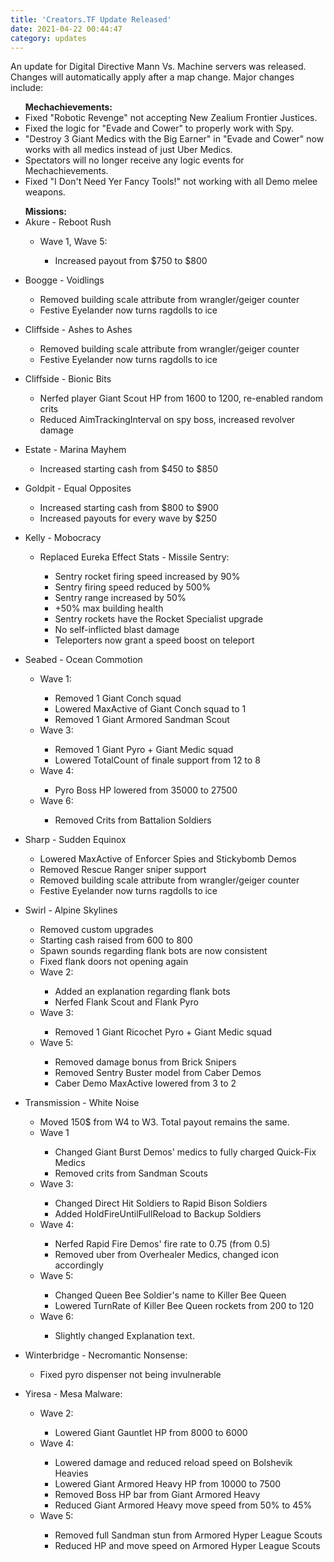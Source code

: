```yaml
---
title: 'Creators.TF Update Released'
date: 2021-04-22 00:44:47
category: updates
---
```


<p>An update for Digital Directive Mann Vs. Machine servers was released. Changes will automatically apply after a map change. Major changes include:</p>
<ul>
<b>Mechachievements:</b>
<li>Fixed "Robotic Revenge" not accepting New Zealium Frontier Justices.</li>
<li>Fixed the logic for "Evade and Cower" to properly work with Spy.</li>
<li>"Destroy 3 Giant Medics with the Big Earner" in "Evade and Cower" now works with all medics instead of just Uber Medics.</li>
<li>Spectators will no longer receive any logic events for Mechachievements.</li>
<li><span tooltip="This bug was a real pain in the ass to track down. In the contracts plugin, I added a brand new restriction type that restricts the contract to all weapons that are under one slot (e.g melee weapons). I originally used a bunch of if-statements for each slot, but that looked really ugly, so I used a for loop with two arrays and did my comparison that way. Turns out, that didn't work at all! After hours of crying after testing with one of our amazing Game Mods (TheSpookiestUser) and completing a full wave as Demoknight, we're now able to have this contract FINALLY fixed. Only 20 more to go... <br>-ZoNiCaL">Fixed "I Don't Need Yer Fancy Tools!" not working with all Demo melee weapons.</span></li>
</ul>
<ul>
<b>Missions:</b>
<li>Akure - Reboot Rush</li>
<ul>
<li>Wave 1, Wave 5:</li>
<ul>
<li>Increased payout from &#36;750 to &#36;800</li>
</ul>
</ul>
</ul>
<ul>
<li>Boogge - Voidlings&nbsp;</li>
<ul>
<li>Removed building scale attribute from wrangler/geiger counter</li>
<li>Festive Eyelander now turns ragdolls to ice</li>
</ul>
</ul>
<ul>
<li>Cliffside - Ashes to Ashes&nbsp;</li>
<ul>
<li>Removed building scale attribute from wrangler/geiger counter</li>
<li>Festive Eyelander now turns ragdolls to ice</li>
</ul>
</ul>
<ul>
<li>Cliffside - Bionic Bits</li>
<ul>
<li>Nerfed player Giant Scout HP from 1600 to 1200, re-enabled random crits</li>
<li>Reduced AimTrackingInterval on spy boss, increased revolver damage</li>
</ul>
</ul>
<ul>
<li>Estate - Marina Mayhem</li>
<ul>
<li>Increased starting cash from &#36;450 to &#36;850</li>
</ul>
</ul>
<ul>
<li>Goldpit - Equal Opposites</li>
<ul>
<li>Increased starting cash from &#36;800 to &#36;900</li>
<li>Increased payouts for every wave by &#36;250</li>
</ul>
</ul>
<ul>
<li>Kelly - Mobocracy</li>
<ul>
<li>Replaced Eureka Effect Stats - Missile Sentry:</li>
<ul>
<li>Sentry rocket firing speed increased by 90%</li>
<li>Sentry firing speed reduced by 500%</li>
<li>Sentry range increased by 50%</li>
<li>+50% max building health</li>
<li>Sentry rockets have the Rocket Specialist upgrade</li>
<li>No self-inflicted blast damage</li>
<li>Teleporters now grant a speed boost on teleport</li>
</ul>
</ul>
</ul>
<ul>
<li>Seabed - Ocean Commotion</li>
<ul>
<li>Wave 1:</li>
<ul>
<li>Removed 1 Giant Conch squad</li>
<li>Lowered MaxActive of Giant Conch squad to 1</li>
<li>Removed 1 Giant Armored Sandman Scout</li>
</ul>
<li>Wave 3:</li>
<ul>
<li>Removed 1 Giant Pyro + Giant Medic squad</li>
<li>Lowered TotalCount of finale support from 12 to 8</li>
</ul>
<li>Wave 4:</li>
<ul>
<li>Pyro Boss HP lowered from 35000 to 27500</li>
</ul>
<li>Wave 6:</li>
<ul>
<li>Removed Crits from Battalion Soldiers</li>
</ul>
</ul>
</ul>
<ul>
<li>Sharp - Sudden Equinox&nbsp;</li>
<ul>
<li>Lowered MaxActive of Enforcer Spies and Stickybomb Demos</li>
<li>Removed Rescue Ranger sniper support</li>
<li>Removed building scale attribute from wrangler/geiger counter</li>
<li>Festive Eyelander now turns ragdolls to ice</li>
</ul>
</ul>
<ul>
<li>Swirl - Alpine Skylines</li>
<ul>
<li>Removed custom upgrades</li>
<li>Starting cash raised from 600 to 800</li>
<li>Spawn sounds regarding flank bots are now consistent</li>
<li>Fixed flank doors not opening again</li>
<li>Wave 2:</li>
<ul>
<li>Added an explanation regarding flank bots</li>
<li>Nerfed Flank Scout and Flank Pyro</li>
</ul>
<li>Wave 3:</li>
<ul>
<li>Removed 1 Giant Ricochet Pyro + Giant Medic squad</li>
</ul>
<li>Wave 5:</li>
<ul>
<li>Removed damage bonus from Brick Snipers</li>
<li>Removed Sentry Buster model from Caber Demos</li>
<li>Caber Demo MaxActive lowered from 3 to 2</li>
</ul>
</ul>
</ul>
<ul>
<li>Transmission - White Noise</li>
<ul>
<li>Moved 150&#36; from W4 to W3. Total payout remains the same.</li>
<li>Wave 1</li>
<ul>
<li>Changed Giant Burst Demos' medics to fully charged Quick-Fix Medics</li>
<li>Removed crits from Sandman Scouts</li>
</ul>
<li>Wave 3:</li>
<ul>
<li>Changed Direct Hit Soldiers to Rapid Bison Soldiers</li>
<li>Added HoldFireUntilFullReload to Backup Soldiers</li>
</ul>
<li>Wave 4:</li>
<ul>
<li>Nerfed Rapid Fire Demos' fire rate to 0.75 (from 0.5)</li>
<li>Removed uber from Overhealer Medics, changed icon accordingly</li>
</ul>
<li>Wave 5:</li>
<ul>
<li>Changed Queen Bee Soldier's name to Killer Bee Queen</li>
<li>Lowered TurnRate of Killer Bee Queen rockets from 200 to 120</li>
</ul>
<li>Wave 6:</li>
<ul>
<li>Slightly changed Explanation text.</li>
</ul>
</ul>
</ul>
<ul>
<li>Winterbridge - Necromantic Nonsense:</li>
<ul>
<li>Fixed pyro dispenser not being invulnerable</li>
</ul>
</ul>
<ul>
<li>Yiresa - Mesa Malware:</li>
<ul>
<li>Wave 2:</li>
<ul>
<li>Lowered Giant Gauntlet HP from 8000 to 6000</li>
</ul>
<li>Wave 4:</li>
<ul>
<li>Lowered damage and reduced reload speed on Bolshevik Heavies</li>
<li>Lowered Giant Armored Heavy HP from 10000 to 7500</li>
<li>Removed Boss HP bar from Giant Armored Heavy&nbsp;</li>
<li>Reduced Giant Armored Heavy move speed from 50% to 45%</li>
</ul>
<li>Wave 5:</li>
<ul>
<li>Removed full Sandman stun from Armored Hyper League Scouts</li>
<li>Reduced HP and move speed on Armored Hyper League Scouts</li>
</ul>
</ul>
</ul>
